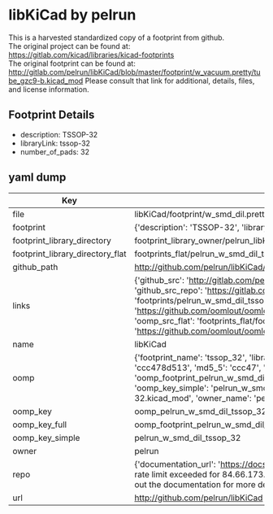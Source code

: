 # libKiCad by pelrun  
This is a harvested standardized copy of a footprint from github.  
The original project can be found at:  
https://gitlab.com/kicad/libraries/kicad-footprints  
The original footprint can be found at:
http://gitlab.com/pelrun/libKiCad/blob/master/footprint/w_vacuum.pretty/tube_gzc9-b.kicad_mod
Please consult that link for additional, details, files, and license information.  
## Footprint Details
* description: TSSOP-32  
* libraryLink: tssop-32  
* number_of_pads: 32  
## yaml dump  
| Key | Value |  
| --- | --- |  
| file | libKiCad/footprint/w_smd_dil.pretty/tssop-32.kicad_mod |  
| footprint | {'description': 'TSSOP-32', 'libraryLink': 'tssop-32', 'number_of_pads': 32} |  
| footprint_library_directory | footprint_library_owner/pelrun_libKiCad |  
| footprint_library_directory_flat | footprints_flat/pelrun_w_smd_dil_tssop_32/working |  
| github_path | http://github.com/pelrun/libKiCad/blob/master/footprint/w_smd_dil.pretty/tssop-32.kicad_mod |  
| links | {'github_src': 'http://gitlab.com/pelrun/libKiCad/blob/master/footprint/w_vacuum.pretty/tube_gzc9-b.kicad_mod', 'github_src_repo': 'https://gitlab.com/kicad/libraries/kicad-footprints', 'oomp_bot': 'footprints/pelrun_w_smd_dil_tssop_32/working', 'oomp_bot_github': 'https://github.com/oomlout/oomlout_oomp_footprint_bot/tree/main/footprints/pelrun_w_smd_dil_tssop_32/working', 'oomp_src_flat': 'footprints_flat/footprints_flat/pelrun_w_smd_dil_tssop_32/working', 'oomp_src_flat_github': 'https://github.com/oomlout/oomlout_oomp_footprint_src/tree/main/footprints_flat/pelrun_w_smd_dil_tssop_32/working'} |  
| name | libKiCad |  
| oomp | {'footprint_name': 'tssop_32', 'library_name': 'w_smd_dil', 'md5': 'ccc478d51387c471102d9fc97944f3c6', 'md5_10': 'ccc478d513', 'md5_5': 'ccc47', 'md5_6': 'ccc478', 'oomp_key': 'oomp_pelrun_w_smd_dil_tssop_32', 'oomp_key_extra': 'oomp_footprint_pelrun_w_smd_dil_tssop_32', 'oomp_key_full': 'oomp_footprint_pelrun_w_smd_dil_tssop_32_ccc478', 'oomp_key_simple': 'pelrun_w_smd_dil_tssop_32', 'original_filename': 'libKiCad/footprint/w_smd_dil.pretty/tssop-32.kicad_mod', 'owner_name': 'pelrun'} |  
| oomp_key | oomp_pelrun_w_smd_dil_tssop_32 |  
| oomp_key_full | oomp_footprint_pelrun_w_smd_dil_tssop_32 |  
| oomp_key_simple | pelrun_w_smd_dil_tssop_32 |  
| owner | pelrun |  
| repo | {'documentation_url': 'https://docs.github.com/rest/overview/resources-in-the-rest-api#rate-limiting', 'message': "API rate limit exceeded for 84.66.173.59. (But here's the good news: Authenticated requests get a higher rate limit. Check out the documentation for more details.)"} |  
| url | http://github.com/pelrun/libKiCad |  

